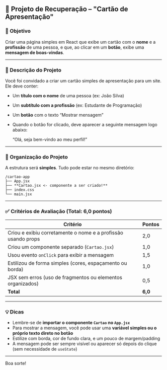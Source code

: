 ## 📘 **Projeto de Recuperação – "Cartão de Apresentação"**

### 🎯 **Objetivo**

Criar uma página simples em React que exibe um cartão com o **nome** e a **profissão** de uma pessoa, e que, ao clicar em um **botão**, exibe uma **mensagem de boas-vindas**.

---

### 🧩 **Descrição do Projeto**

Você foi convidado a criar um cartão simples de apresentação para um site. Ele deve conter:

- Um **título com o nome** de uma pessoa (ex: João Silva)
- Um **subtítulo com a profissão** (ex: Estudante de Programação)
- Um **botão** com o texto “Mostrar mensagem”
- Quando o botão for clicado, deve aparecer a seguinte mensagem logo abaixo:
    
    “Olá, seja bem-vindo ao meu perfil!”
    

---

### 📂 **Organização do Projeto**

A estrutura será **simples**. Tudo pode estar no mesmo diretório:

```
/cartao-app
├── App.jsx
├── **Cartao.jsx <- componente a ser criado!**
├── index.css
└── main.jsx

```

---

### ✅ **Critérios de Avaliação (Total: 6,0 pontos)**

| Critério | Pontos |
| --- | --- |
| Criou e exibiu corretamente o nome e a profissão usando props | 2,0 |
| Criou um componente separado (`Cartao.jsx`) | 1,0 |
| Usou evento `onClick` para exibir a mensagem | 1,5 |
| Estilizou de forma simples (cores, espaçamento ou borda) | 1,0 |
| JSX sem erros (uso de fragmentos ou elementos organizados) | 0,5 |
| **Total** | **6,0** |

---

### 💡 **Dicas**

- Lembre-se de **importar o componente `Cartao` no `App.jsx`**
- Para mostrar a mensagem, você pode usar uma **variável simples ou o próprio texto direto no botão**
- Estilize com borda, cor de fundo clara, e um pouco de margem/padding
- A mensagem pode ser sempre visível ou aparecer só depois do clique (sem necessidade de `useState`)

---

Boa sorte!
